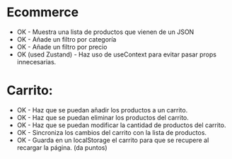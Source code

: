 # Ecommerce

 - OK - Muestra una lista de productos que vienen de un JSON
 - OK - Añade un filtro por categoría
 - OK - Añade un filtro por precio
 - OK (used Zustand) - Haz uso de useContext para evitar pasar props innecesarias.

# Carrito:

 - OK - Haz que se puedan añadir los productos a un carrito.
 - OK - Haz que se puedan eliminar los productos del carrito.
 - OK - Haz que se puedan modificar la cantidad de productos del carrito.
 - OK - Sincroniza los cambios del carrito con la lista de productos.
 - OK - Guarda en un localStorage el carrito para que se recupere al recargar la página. (da puntos)

